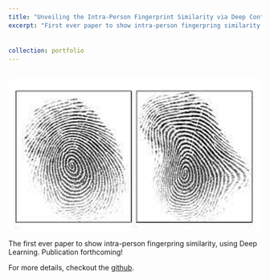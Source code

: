 ```yaml
---
title: "Unveiling the Intra-Person Fingerprint Similarity via Deep Contrastive Learning"
excerpt: "First ever paper to show intra-person fingerpring similarity. [image source](https://biometrics.cse.msu.edu/Publications/Fingerprint/JainFpMatching_IEEEComp10.pdf)<br/><img src='/images/fingerprint.png'>"


collection: portfolio
---
```

<br/><img src='/images/fingerprint.png'>

The first ever paper to show intra-person fingerpring similarity, using Deep Learning. Publication forthcoming!

For more details, checkout the [github](https://github.com/gabeguo/FingerprintMatching/).
